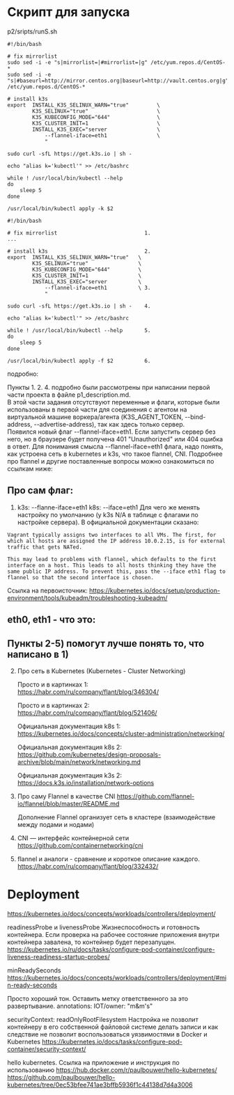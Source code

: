 # Скрипт для запуска

p2/sripts/runS.sh

```
#!/bin/bash

# fix mirrorlist
sudo sed -i -e "s|mirrorlist=|#mirrorlist=|g" /etc/yum.repos.d/CentOS-*
sudo sed -i -e "s|#baseurl=http://mirror.centos.org|baseurl=http://vault.centos.org|g" /etc/yum.repos.d/CentOS-*

# install k3s
export  INSTALL_K3S_SELINUX_WARN="true"         \
        K3S_SELINUX="true"                      \
        K3S_KUBECONFIG_MODE="644"               \
        K3S_CLUSTER_INIT=1                      \
        INSTALL_K3S_EXEC="server                \
            --flannel-iface=eth1                \
            "

sudo curl -sfL https://get.k3s.io | sh -

echo "alias k='kubectl'" >> /etc/bashrc

while ! /usr/local/bin/kubectl --help
do
    sleep 5
done

/usr/local/bin/kubectl apply -k $2
```


```
#!/bin/bash

# fix mirrorlist                            1.
...

# install k3s                               2.
export  INSTALL_K3S_SELINUX_WARN="true"   \
        K3S_SELINUX="true"                \
        K3S_KUBECONFIG_MODE="644"         \
        K3S_CLUSTER_INIT=1                \
        INSTALL_K3S_EXEC="server          \
            --flannel-iface=eth1          \ 3.
            "

sudo curl -sfL https://get.k3s.io | sh -    4.

echo "alias k='kubectl'" >> /etc/bashrc

while ! /usr/local/bin/kubectl --help       5.
do
    sleep 5
done

/usr/local/bin/kubectl apply -f $2          6.
```

подробно:

Пункты 1. 2. 4. подробно были рассмотрены при написании первой части проекта в файле p1_description.md.\
В этой части задания отсутствуют переменные и флаги, которые были использованы в первой части для соединения с агентом на виртуальной машине воркера/агента (K3S_AGENT_TOKEN,  --bind-address, --advertise-address), так как здесь только сервер.\
Появился новый флаг --flannel-iface=eth1.
Если запустить сервер без него, но в браузере будет получена 401 "Unauthorized" или 404 ошибка в ответ. Для понимания смысла --flannel-iface=eth1 флага, надо понять, как устроена сеть в kubernetes и k3s, что такое flannel, CNI. Подробнее про flannel и другие поставленные вопросы можно ознакомиться по ссылкам ниже:

## Про сам флаг:
1)  k3s: --flanne-iface=eth1
    k8s: --iface=eth1
    Для чего же менять настройку по умолчанию (у k3s N/A в таблице с флагами по настройке сервера). В официальной документации сказано:
```
Vagrant typically assigns two interfaces to all VMs. The first, for which all hosts are assigned the IP address 10.0.2.15, is for external traffic that gets NATed.

This may lead to problems with flannel, which defaults to the first interface on a host. This leads to all hosts thinking they have the same public IP address. To prevent this, pass the --iface eth1 flag to flannel so that the second interface is chosen.
```
Ссылка на первоисточник:
https://kubernetes.io/docs/setup/production-environment/tools/kubeadm/troubleshooting-kubeadm/

## eth0, eth1 - что это:
## Пункты 2-5) помогут лучше понять то, что написано в 1)

2)  Про сеть в Kubernetes (Kubernetes - Cluster Networking) 

    Просто и в картинках 1:                         \
https://habr.com/ru/company/flant/blog/346304/      

    Просто и в картинках 2:                         \
https://habr.com/ru/company/flant/blog/521406/      

    Официальная документация k8s 1:                     \
    https://kubernetes.io/docs/concepts/cluster-administration/networking/

    Официальная документация k8s 2:                     \
    https://github.com/kubernetes/design-proposals-archive/blob/main/network/networking.md

    Официальная документация k3s 2:                     \
    https://docs.k3s.io/installation/network-options

3)  Про саму Flannel в качестве CNI
    https://github.com/flannel-io/flannel/blob/master/README.md

    Дополнение Flannel организует сеть в кластере (взаимодействие между подами и нодами)

4)  CNI — интерфейс контейнерной сети
    https://github.com/containernetworking/cni

5)  flannel и аналоги - сравнение и короткое описание каждого.
    https://habr.com/ru/company/flant/blog/332432/


#  Deployment
https://kubernetes.io/docs/concepts/workloads/controllers/deployment/

readinessProbe и livenessProbe
Жизнеспособность и готовность контейнера.
Если проверка на рабочее состояние приложения внутри контейнера завалена, то контейнер будет перезапущен.
https://kubernetes.io/ru/docs/tasks/configure-pod-container/configure-liveness-readiness-startup-probes/

minReadySeconds
https://kubernetes.io/docs/concepts/workloads/controllers/deployment/#min-ready-seconds

Просто хороший тон. Оставить метку ответственного за это развертывание.
annotations:
    IOT/owner: "m&m's"

securityContext:
    readOnlyRootFilesystem
Настройка не позволит контейнеру в его собственной файловой системе делать записи и как следствие не позволит воспользоваться уязвимостями в Docker и Kubernetes
https://kubernetes.io/docs/tasks/configure-pod-container/security-context/

hello kubernetes. Ссылка на приложение и инструкция по использованию
https://hub.docker.com/r/paulbouwer/hello-kubernetes/
https://github.com/paulbouwer/hello-kubernetes/tree/0ec53bfee741ae3bffb5936f1c44138d7d4a3006
